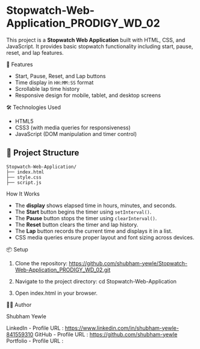 # Stopwatch-Web-Application_PRODIGY_WD_02

This project is a **Stopwatch Web Application** built with HTML, CSS, and JavaScript. It provides basic stopwatch functionality including start, pause, reset, and lap features.

🚀 Features

* Start, Pause, Reset, and Lap buttons
* Time display in `HH:MM:SS` format
* Scrollable lap time history
* Responsive design for mobile, tablet, and desktop screens

🛠️ Technologies Used

* HTML5
* CSS3 (with media queries for responsiveness)
* JavaScript (DOM manipulation and timer control)

## 📁 Project Structure

```
Stopwatch-Web-Application/
├── index.html
├── style.css
├── script.js
```

How It Works

* The **display** shows elapsed time in hours, minutes, and seconds.
* The **Start** button begins the timer using `setInterval()`.
* The **Pause** button stops the timer using `clearInterval()`.
* The **Reset** button clears the timer and lap history.
* The **Lap** button records the current time and displays it in a list.
* CSS media queries ensure proper layout and font sizing across devices.

📦 Setup

1. Clone the repository: https://github.com/shubham-yewle/Stopwatch-Web-Application_PRODIGY_WD_02.git

2. Navigate to the project directory: cd Stopwatch-Web-Application

3. Open index.html in your browser.

👨‍💻 Author

Shubham Yewle

LinkedIn - Profile URL : https://www.linkedin.com/in/shubham-yewle-841559310
GitHub - Profile URL : https://github.com/shubham-yewle
Portfolio - Profile URL :
